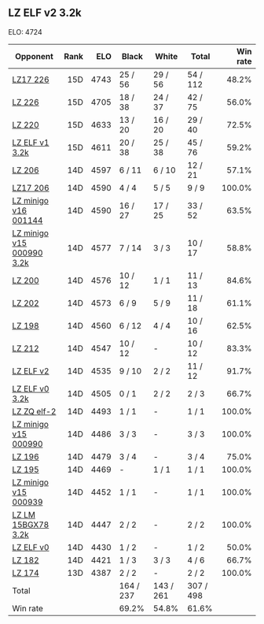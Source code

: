 ## LZ ELF v2 3.2k ##

ELO: 4724

Opponent | Rank | ELO | Black | White | Total | Win rate
---------|-----:|----:|-------|-------|-------|-------:
[LZ17 226](LZ17%20226.md) | 15D | 4743 | 25 / 56 | 29 / 56 | 54 / 112 | 48.2%
[LZ 226](LZ%20226.md) | 15D | 4705 | 18 / 38 | 24 / 37 | 42 / 75 | 56.0%
[LZ 220](LZ%20220.md) | 15D | 4633 | 13 / 20 | 16 / 20 | 29 / 40 | 72.5%
[LZ ELF v1 3.2k](LZ%20ELF%20v1%203.2k.md) | 15D | 4611 | 20 / 38 | 25 / 38 | 45 / 76 | 59.2%
[LZ 206](LZ%20206.md) | 14D | 4597 | 6 / 11 | 6 / 10 | 12 / 21 | 57.1%
[LZ17 206](LZ17%20206.md) | 14D | 4590 | 4 / 4 | 5 / 5 | 9 / 9 | 100.0%
[LZ minigo v16 001144](LZ%20minigo%20v16%20001144.md) | 14D | 4590 | 16 / 27 | 17 / 25 | 33 / 52 | 63.5%
[LZ minigo v15 000990 3.2k](LZ%20minigo%20v15%20000990%203.2k.md) | 14D | 4577 | 7 / 14 | 3 / 3 | 10 / 17 | 58.8%
[LZ 200](LZ%20200.md) | 14D | 4576 | 10 / 12 | 1 / 1 | 11 / 13 | 84.6%
[LZ 202](LZ%20202.md) | 14D | 4573 | 6 / 9 | 5 / 9 | 11 / 18 | 61.1%
[LZ 198](LZ%20198.md) | 14D | 4560 | 6 / 12 | 4 / 4 | 10 / 16 | 62.5%
[LZ 212](LZ%20212.md) | 14D | 4547 | 10 / 12 | - | 10 / 12 | 83.3%
[LZ ELF v2](LZ%20ELF%20v2.md) | 14D | 4535 | 9 / 10 | 2 / 2 | 11 / 12 | 91.7%
[LZ ELF v0 3.2k](LZ%20ELF%20v0%203.2k.md) | 14D | 4505 | 0 / 1 | 2 / 2 | 2 / 3 | 66.7%
[LZ ZQ elf-2](LZ%20ZQ%20elf-2.md) | 14D | 4493 | 1 / 1 | - | 1 / 1 | 100.0%
[LZ minigo v15 000990](LZ%20minigo%20v15%20000990.md) | 14D | 4486 | 3 / 3 | - | 3 / 3 | 100.0%
[LZ 196](LZ%20196.md) | 14D | 4479 | 3 / 4 | - | 3 / 4 | 75.0%
[LZ 195](LZ%20195.md) | 14D | 4469 | - | 1 / 1 | 1 / 1 | 100.0%
[LZ minigo v15 000939](LZ%20minigo%20v15%20000939.md) | 14D | 4452 | 1 / 1 | - | 1 / 1 | 100.0%
[LZ LM 15BGX78 3.2k](LZ%20LM%2015BGX78%203.2k.md) | 14D | 4447 | 2 / 2 | - | 2 / 2 | 100.0%
[LZ ELF v0](LZ%20ELF%20v0.md) | 14D | 4430 | 1 / 2 | - | 1 / 2 | 50.0%
[LZ 182](LZ%20182.md) | 14D | 4421 | 1 / 3 | 3 / 3 | 4 / 6 | 66.7%
[LZ 174](LZ%20174.md) | 13D | 4387 | 2 / 2 | - | 2 / 2 | 100.0%
Total | | | 164 / 237 | 143 / 261 | 307 / 498 | 
Win rate| | | 69.2% | 54.8% | 61.6% | 
